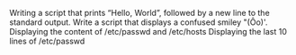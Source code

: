 Writing a script that prints “Hello, World”, followed by a new line to the standard output.
Write a script that displays a confused smiley "(Ôo)'.
Displaying the content of /etc/passwd and /etc/hosts
Displaying the last 10 lines of /etc/passwd
